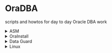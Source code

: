 # OraDBA
scripts and howtos for day to day Oracle DBA work

<details>
  <summary>ASM</summary>
  
  ### Oracle Automatic Storage Management (Oracle ASM) installation, maintenance and troubleshooting
  1. [ASMlib configure](https://github.com/denis-kol4ev/OraDBA/wiki/ASMlib-configure)
  2. [ASMlib deconfigure](https://github.com/denis-kol4ev/OraDBA/wiki/ASMlib-deconfigure)
  3. [ASMlib useful commands](https://github.com/denis-kol4ev/OraDBA/wiki/ASMlib-useful-commands)
  4. [Configuring Oracle ASM Filter Driver during installation](https://github.com/denis-kol4ev/OraDBA/wiki/Configuring-Oracle-ASM-Filter-Driver-during-installation)
  5. [Prepare new disk devices for ASM with ASMFD](https://github.com/denis-kol4ev/OraDBA/wiki/Prepare-new-disk-devices-for-ASM-with-ASMFD)
  6. [Prepare new disk devices for ASM with ASMLib](https://github.com/denis-kol4ev/OraDBA/wiki/Prepare-new-disk-devices-for-ASM-with-ASMLib)
  
</details>

<details>
  <summary>OraInstall</summary>
  
  ### Oracle RDBMS and GRID software: Install,Patch,Upgrade,Unistall
  1. RDBMS
     * 1. [Installation of Oracle RDBMS software in silent mode (software only install)](https://github.com/denis-kol4ev/OraDBA/wiki/Installation-of-Oracle-RDBMS-software-in-silent-mode-(software-only-install))
     * 2. [Cloning-an-Oracle-Home](https://github.com/denis-kol4ev/OraDBA/wiki/Cloning-an-Oracle-Home)
  2. GRID
     * 1. [Installation of Oracle GRID software in silent mode (software only install)](https://github.com/denis-kol4ev/OraDBA/wiki/Installation-of-Oracle-GRID-software-in-silent-mode-(software-only-install))
     * 2. []()
  3. Opatch
     * 1. [OPatch how to auto suppress or auto answer the question](https://github.com/denis-kol4ev/OraDBA/wiki/OPatch-how-to-auto-suppress-or-auto-answer-the-question)
     * 2. [OPatch rolling back multiple patches](https://github.com/denis-kol4ev/OraDBA/wiki/OPatch-rolling-back-multiple-patches)
 
</details>

<details>
  <summary>Data Guard</summary>
  
  ### Data Guard and Data Guard Broker essentials
  1. Data Guard
     * 1. [Creating physical standby database using rman duplicate](https://github.com/denis-kol4ev/OraDBA/wiki/Creating-physical-standby-database-using-rman-duplicate)
     * 2. []()
  2. Data Guard Broker
     * 1. []()
     * 2. []()
     
</details>

<details>
  <summary>Linux</summary>
  
  ### Linux howtos for DBAs
  1. LVM
     * 1. [Renaming a Logical Volume for non root Volume Group](https://github.com/denis-kol4ev/OraDBA/wiki/Renaming-a-Logical-Volume-for-non-root-Volume-Group)
     * 2. [Renaming a non root Volume Group](https://github.com/denis-kol4ev/OraDBA/wiki/Renaming-a-non-root-Volume-Group)
     * 3. [Reducing root logical volume](https://github.com/denis-kol4ev/OraDBA/wiki/Reducing-root-logical-volume)
     * 4. [Removing a disk from a logical volume](https://github.com/denis-kol4ev/OraDBA/wiki/Removing-a-disk-from-a-logical-volume)
  2. [Kernel update](https://github.com/denis-kol4ev/OraDBA/wiki/Kernel-update)
  
</details>





